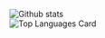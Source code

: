 
![Github stats](https://github-readme-stats.vercel.app/api?username=tszwong&theme=cobalt2&show_icons=true&count_private=true)
<br/>
![Top Languages Card](https://github-readme-stats.vercel.app/api/top-langs/?username=tszwong&layout=compact)
